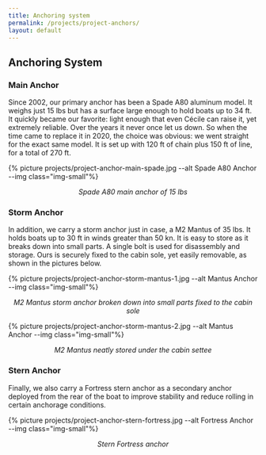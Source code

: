 ```yaml
---
title: Anchoring system
permalink: /projects/project-anchors/
layout: default
---
```


## Anchoring System

### Main Anchor

Since 2002, our primary anchor has been a Spade A80 aluminum model. It weighs just 15 lbs but has a surface large enough to hold boats up to 34 ft. It quickly became our favorite: light enough that even Cécile can raise it, yet extremely reliable. Over the years it never once let us down. So when the time came to replace it in 2020, the choice was obvious: we went straight for the exact same model. It is set up with 120 ft of chain plus 150 ft of line, for a total of 270 ft.

{% picture projects/project-anchor-main-spade.jpg --alt Spade A80 Anchor --img class="img-small"%}
<p style="text-align: center; font-style: italic;">
  Spade A80 main anchor of 15 lbs
</p>

### Storm Anchor

In addition, we carry a storm anchor just in case, a M2 Mantus of 35 lbs. It holds boats up to 30 ft in winds greater than 50 kn. It is easy to store as it breaks down into small parts. A single bolt is used for disassembly and storage. Ours is securely fixed to the cabin sole, yet easily removable, as shown in the pictures below.

{% picture projects/project-anchor-storm-mantus-1.jpg --alt Mantus Anchor --img class="img-small"%}
<p style="text-align: center; font-style: italic;">
  M2 Mantus storm anchor broken down into small parts fixed to the cabin sole
</p>

{% picture projects/project-anchor-storm-mantus-2.jpg --alt Mantus Anchor --img class="img-small"%}
<p style="text-align: center; font-style: italic;">
  M2 Mantus neatly stored under the cabin settee
</p>

### Stern Anchor

Finally, we also carry a Fortress stern anchor as a secondary anchor deployed from the rear of the boat to improve stability and reduce rolling in certain anchorage conditions. 

{% picture projects/project-anchor-stern-fortress.jpg --alt Fortress Anchor --img class="img-small"%}
<p style="text-align: center; font-style: italic;">
  Stern Fortress anchor
</p>